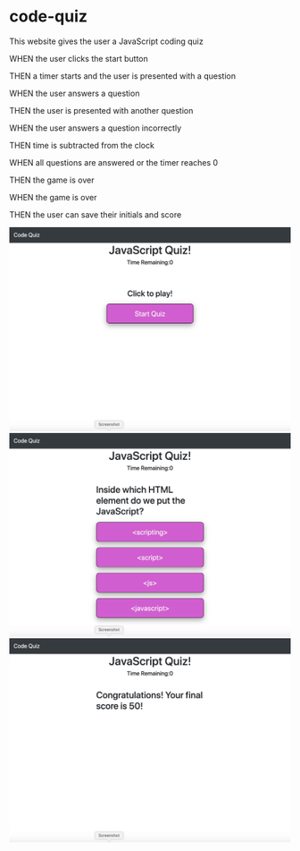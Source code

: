 # code-quiz

This website gives the user a JavaScript coding quiz

WHEN the user clicks the start button

THEN a timer starts and the user is presented with a question

WHEN the user answers a question

THEN the user is presented with another question

WHEN the user answers a question incorrectly

THEN time is subtracted from the clock

WHEN all questions are answered or the timer reaches 0

THEN the game is over

WHEN the game is over

THEN the user can save their initials and score

![Start Screen](assets/ReadMeSS1.png)
![Question Screen](assets/ReadMeSS2.png)
![End Screen](assets/ReadMeSS3.png)
